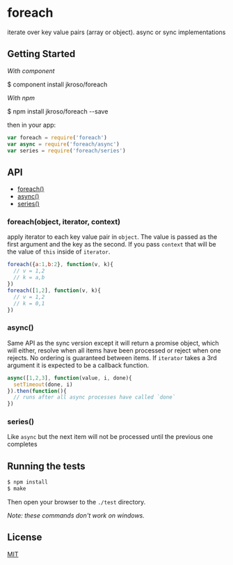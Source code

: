 
# foreach

  iterate over key value pairs (array or object). async or sync implementations

## Getting Started

_With component_  

  $ component install jkroso/foreach

_With npm_  

  $ npm install jkroso/foreach --save

then in your app:

```js
var foreach = require('foreach')
var async = require('foreach/async')
var series = require('foreach/series')
```

## API

- [foreach()](#foreach)
- [async()](#async)
- [series()](#series)

### foreach(object, iterator, context)

  apply iterator to each key value pair in `object`. The value is passed as the first argument and the key as the second. If you pass `context` that will be the value of `this` inside of `iterator`.

```js
foreach({a:1,b:2}, function(v, k){
  // v = 1,2
  // k = a,b
})
foreach([1,2], function(v, k){
  // v = 1,2
  // k = 0,1
})
```

### async()

  Same API as the sync version except it will return a promise object, which will either, resolve when all items have been processed or reject when one rejects. No ordering is guaranteed between items. If `iterator` takes a 3rd argument it is expected to be a callback function.

```js
async([1,2,3], function(value, i, done){
  setTimeout(done, i)
}).then(function(){
  // runs after all async processes have called `done`
})
```

### series()

  Like `async` but the next item will not be processed until the previous one completes

## Running the tests

```bash
$ npm install
$ make
```
Then open your browser to the `./test` directory.

_Note: these commands don't work on windows._ 

## License 

[MIT](License)